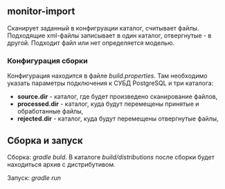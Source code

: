 ## monitor-import

Сканирует заданный в конфигруации каталог, считывает файлы. Подходящие xml-файлы записывает в один каталог, отвергнутые - в другой. Подходит файл или нет определяется моделью.

### Конфигурация сборки

Конфигурация находится в файле *build.properties*. Там необходимо указать параметры подключения к СУБД PostgreSQL
и три каталога:
+ **source.dir** - каталог, где будет произведено сканирование файлов,
+ **processed.dir** - каталог, куда будут перемещены принятые и обработанные файлы,
+ **rejected.dir** - каталог, куда будут перемещены отвергнутые файлы,

## Сборка и запуск

Cборка: *gradle buld*. В каталоге *build/distributions* после сборки будет находиться архив с дистрибутивом.

Запуск: *gradle run*
